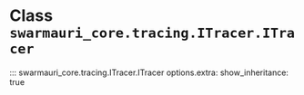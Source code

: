 # Class `swarmauri_core.tracing.ITracer.ITracer`

::: swarmauri_core.tracing.ITracer.ITracer
    options.extra:
      show_inheritance: true

